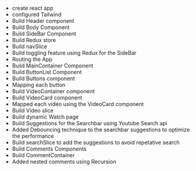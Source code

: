 - create react app
- configured Tailwind
- Build Header component
- Build Body Component
- Build SideBar Component
- Build Redux store
- Build navSlice
- Build toggling feature using Redux for the SideBar
- Routing the App
- Build MainContainer Component
- Build ButtonList Component
- Build Buttons component
- Mapping each button
- Build VideoContainer component
- Build VideoCard component
- Mapped each video using the VideoCard component
- Build Video slice
- Build dynamic Watch page
- Build Suggestions for the Searchbar using Youtube Search api
- Added Debouncing technique to the searchbar suggestions to optimize the performance
- Build searchSlice to add the suggestions to avoid repetative search
- Build Comments Components
- Build CommentContainer
- Added nested comments using Recursion

